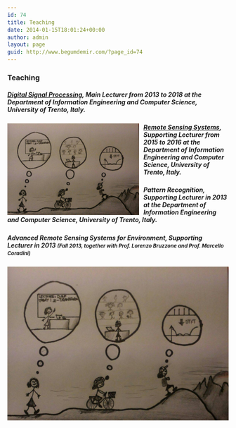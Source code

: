 ```yaml
---
id: 74
title: Teaching
date: 2014-01-15T18:01:24+00:00
author: admin
layout: page
guid: http://www.begumdemir.com/?page_id=74
---
```

<div class="col-lg-12 text-left">
  <h3>Teaching</h3>

  <h5><a class="list-group-item list-group-item-action" title="Digital Signal Processing" href="http://rslab-tech.disi.unitn.it/moodle/course/view.php?id=17" target="_blank">Digital Signal Processing</a>, Main Lecturer from 2013 to 2018 at the Department of Information Engineering and Computer Science, University of Trento, Italy.</h5>
 
  <img src="./assets/images/dsp_1.jpg" style="margin-right: 10px" align="left" width="300px" class="rounded img-pointer">
  <!-- data-toggle="modal" data-target="#myModal">   -->
 
  <h5><a class="list-group-item list-group-item-action" title="Remote Sensing Systems" href="http://rslab-tech.disi.unitn.it/moodle/course/view.php?id=10" target="_blank">Remote Sensing Systems</a>, Supporting Lecturer from 2015 to 2016 at the Department of Information Engineering and Computer Science, University of Trento, Italy.</h5>

  <h5>Pattern Recognition, Supporting Lecturer in 2013 at the Department of Information Engineering and Computer Science, University of Trento, Italy.</h5>

  <h5>Advanced Remote Sensing Systems for Environment, Supporting Lecturer in 2013  <small>(Fall 2013, together with Prof. Lorenzo Bruzzone and Prof. Marcello Coradini)</small></h5>
</div>

<!-- Modal -->
<div class="modal fade" id="myModal" tabindex="-1" role="dialog" aria-labelledby="myModalLabel" aria-hidden="true">
    <div class="modal-dialog">
        <div class="modal-content">
            <div class="modal-body">
                <p>
                    <img class='img-responsive' src="./assets/images/dsp_1.jpg" />
                    <!-- <img class="img-responsive" src="http://i.stack.imgur.com/X9H81.jpg"> -->
                </p>
            </div>
        </div>
    </div>
</div>
